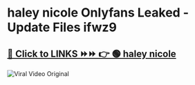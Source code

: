 
 # haley nicole Onlyfans Leaked - Update Files ifwz9

## <h2><a href="https://clipsfans.com/haley_nicole&ref=git">🔗 Click to LINKS ⏩⏩ 👉 🟢 haley nicole </a></h2>

<a href="https://clipsfans.com/haley_nicole&ref=git" rel="nofollow" data-target="animated-image.originalLink"><img src="https://i.ibb.co.com/xMMVF88/686577567.gif" alt="Viral Video Original" style="max-width: 100%; display: inline-block;" data-target="animated-image.originalImage"></a>

